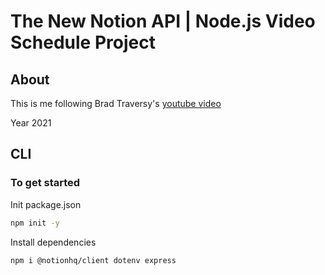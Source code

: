 # The New Notion API | Node.js Video Schedule Project

## About

This is me following Brad Traversy's [youtube video](https://youtu.be/9JdP-S3crt8)

Year 2021

## CLI

### To get started

Init package.json

```zsh
npm init -y
```

Install dependencies

```zsh
npm i @notionhq/client dotenv express
```
